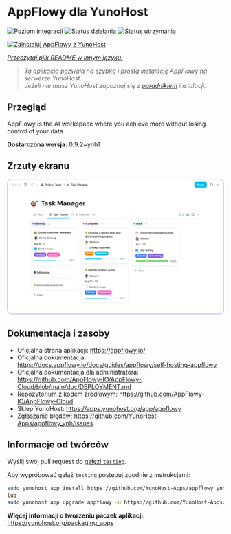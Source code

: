 <!--
To README zostało automatycznie wygenerowane przez <https://github.com/YunoHost/apps/tree/master/tools/readme_generator>
Nie powinno być ono edytowane ręcznie.
-->

# AppFlowy dla YunoHost

[![Poziom integracji](https://apps.yunohost.org/badge/integration/appflowy)](https://ci-apps.yunohost.org/ci/apps/appflowy/)
![Status działania](https://apps.yunohost.org/badge/state/appflowy)
![Status utrzymania](https://apps.yunohost.org/badge/maintained/appflowy)

[![Zainstaluj AppFlowy z YunoHost](https://install-app.yunohost.org/install-with-yunohost.svg)](https://install-app.yunohost.org/?app=appflowy)

*[Przeczytaj plik README w innym języku.](./ALL_README.md)*

> *Ta aplikacja pozwala na szybką i prostą instalację AppFlowy na serwerze YunoHost.*  
> *Jeżeli nie masz YunoHost zapoznaj się z [poradnikiem](https://yunohost.org/install) instalacji.*

## Przegląd

AppFlowy is the AI workspace where you achieve more without losing control of your data


**Dostarczona wersja:** 0.9.2~ynh1

## Zrzuty ekranu

![Zrzut ekranu z AppFlowy](./doc/screenshots/task_manager.png)

## Dokumentacja i zasoby

- Oficjalna strona aplikacji: <https://appflowy.io/>
- Oficjalna dokumentacja: <https://docs.appflowy.io/docs/guides/appflowy/self-hosting-appflowy>
- Oficjalna dokumentacja dla administratora: <https://github.com/AppFlowy-IO/AppFlowy-Cloud/blob/main/doc/DEPLOYMENT.md>
- Repozytorium z kodem źródłowym: <https://github.com/AppFlowy-IO/AppFlowy-Cloud>
- Sklep YunoHost: <https://apps.yunohost.org/app/appflowy>
- Zgłaszanie błędów: <https://github.com/YunoHost-Apps/appflowy_ynh/issues>

## Informacje od twórców

Wyślij swój pull request do [gałęzi `testing`](https://github.com/YunoHost-Apps/appflowy_ynh/tree/testing).

Aby wypróbować gałąź `testing` postępuj zgodnie z instrukcjami:

```bash
sudo yunohost app install https://github.com/YunoHost-Apps/appflowy_ynh/tree/testing --debug
lub
sudo yunohost app upgrade appflowy -u https://github.com/YunoHost-Apps/appflowy_ynh/tree/testing --debug
```

**Więcej informacji o tworzeniu paczek aplikacji:** <https://yunohost.org/packaging_apps>
